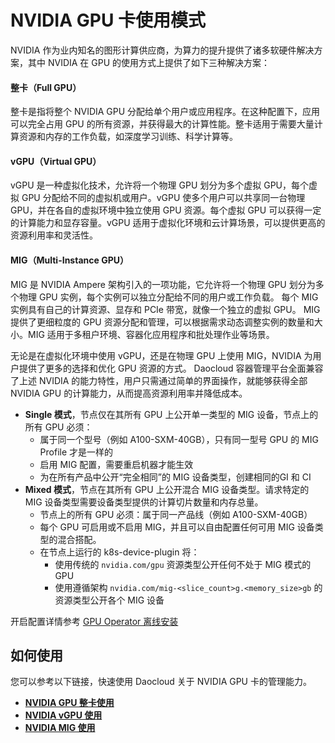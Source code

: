 # NVIDIA GPU 卡使用模式

NVIDIA 作为业内知名的图形计算供应商，为算力的提升提供了诸多软硬件解决方案，其中 NVIDIA 在 GPU 的使用方式上提供了如下三种解决方案：

#### 整卡（Full GPU）

整卡是指将整个 NVIDIA GPU 分配给单个用户或应用程序。在这种配置下，应用可以完全占用 GPU 的所有资源，并获得最大的计算性能。整卡适用于需要大量计算资源和内存的工作负载，如深度学习训练、科学计算等。

#### vGPU（Virtual GPU）

vGPU 是一种虚拟化技术，允许将一个物理 GPU 划分为多个虚拟 GPU，每个虚拟 GPU 分配给不同的虚拟机或用户。vGPU 使多个用户可以共享同一台物理 GPU，并在各自的虚拟环境中独立使用 GPU 资源。每个虚拟 GPU 可以获得一定的计算能力和显存容量。vGPU 适用于虚拟化环境和云计算场景，可以提供更高的资源利用率和灵活性。

#### MIG（Multi-Instance GPU）

MIG 是 NVIDIA Ampere 架构引入的一项功能，它允许将一个物理 GPU 划分为多个物理 GPU 实例，每个实例可以独立分配给不同的用户或工作负载。
每个 MIG 实例具有自己的计算资源、显存和 PCIe 带宽，就像一个独立的虚拟 GPU。
MIG 提供了更细粒度的 GPU 资源分配和管理，可以根据需求动态调整实例的数量和大小。MIG 适用于多租户环境、容器化应用程序和批处理作业等场景。

无论是在虚拟化环境中使用 vGPU，还是在物理 GPU 上使用 MIG，NVIDIA 为用户提供了更多的选择和优化 GPU 资源的方式。
Daocloud 容器管理平台全面兼容了上述 NVIDIA 的能力特性，用户只需通过简单的界面操作，就能够获得全部 NVIDIA GPU 的计算能力，从而提高资源利用率并降低成本。

- **Single 模式**，节点仅在其所有 GPU 上公开单一类型的 MIG 设备，节点上的所有 GPU 必须：
    - 属于同一个型号（例如 A100-SXM-40GB），只有同一型号 GPU 的 MIG Profile 才是一样的
    - 启用 MIG 配置，需要重启机器才能生效
    - 为在所有产品中公开“完全相同”的 MIG 设备类型，创建相同的GI 和 CI
- **Mixed 模式**，节点在其所有 GPU 上公开混合 MIG 设备类型。请求特定的 MIG 设备类型需要设备类型提供的计算切片数量和内存总量。
    - 节点上的所有 GPU 必须：属于同一产品线（例如 A100-SXM-40GB）
    - 每个 GPU 可启用或不启用 MIG，并且可以自由配置任何可用 MIG 设备类型的混合搭配。
    - 在节点上运行的 k8s-device-plugin 将：
        - 使用传统的 `nvidia.com/gpu` 资源类型公开任何不处于 MIG 模式的 GPU
        - 使用遵循架构 `nvidia.com/mig-<slice_count>g.<memory_size>gb` 的资源类型公开各个 MIG 设备

开启配置详情参考 [GPU Operator 离线安装](install_nvidia_driver_of_operator.md)

## 如何使用

您可以参考以下链接，快速使用 Daocloud 关于 NVIDIA GPU 卡的管理能力。

- **[NVIDIA GPU 整卡使用](full_gpu_userguide.md)**
- **[NVIDIA vGPU 使用](vgpu/vgpu_user.md)**
- **[NVIDIA MIG 使用](mig/mig_usage.md)**
